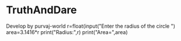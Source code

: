 # TruthAndDare
Develop by purvaj-world
r=float(input("Enter the radius of the circle ")
area=3.1416*r
print("Radius:",r) 
print("Area=",area) 
